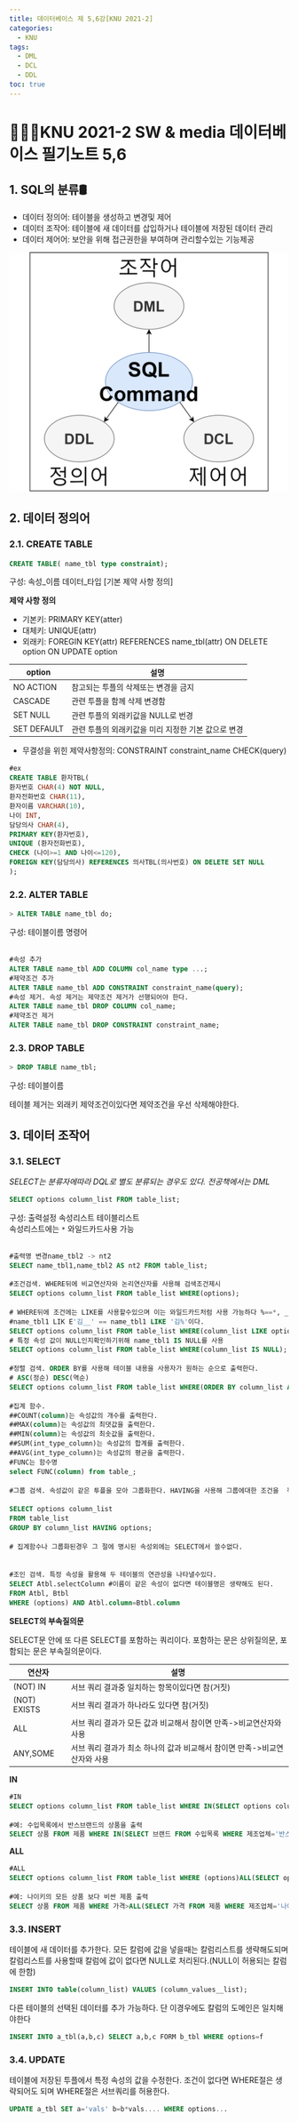 ```yaml
---
title: 데이터베이스 제 5,6강[KNU 2021-2]
categories:
  - KNU
tags:
  - DML
  - DCL
  - DDL
toc: true
---
```


# 👨‍💻🏫KNU 2021-2 SW & media 데이터베이스 필기노트 5,6



## 1. SQL의 분류🛢

- 데이터 정의어: 테이블을 생성하고 변경및 제어
- 데이터 조작어: 테이블에 새 데이터를 삽입하거나 테이블에 저장된 데이터 관리
- 데이터 제어어: 보안을 위해 접근권한을 부여하며 관리할수있는 기능제공

![database1](/assets/img/sqlcomms.png) 


## 2. 데이터 정의어

### 2.1. CREATE TABLE

~~~sql
CREATE TABLE( name_tbl type constraint);
~~~

구성: 속성_이름 데이터_타입 [기본 제약 사항 정의]


**제약 사항 정의**

- 기본키: PRIMARY KEY(atter)
- 대체키: UNIQUE(attr) 
- 외래키: FOREGIN KEY(attr) REFERENCES name_tbl(attr)
          ON DELETE option ON UPDATE option

|option|설명|
|-|-|
|NO ACTION|참고되는 투플의 삭제또는 변경을 금지|
|CASCADE|관련 투플을 함께 삭제 변경함|
|SET NULL|관련 투플의 외래키값을 NULL로 번경|
|SET DEFAULT|관련 투플의 외래키값을 미리 지정한 기본 값으로 변경|

- 무결성을 위힌 제약사항정의: CONSTRAINT constraint_name CHECK(query)

~~~sql
#ex
CREATE TABLE 환자TBL(
환자번호 CHAR(4) NOT NULL,
환자전화번호 CHAR(11),
환자이름 VARCHAR(10),
나이 INT,
담당의사 CHAR(4),
PRIMARY KEY(환자번호),
UNIQUE (환자전화번호),
CHECK (나이>=1 AND 나이<=120),
FOREIGN KEY(담당의사) REFERENCES 의사TBL(의사번호) ON DELETE SET NULL 
);

~~~

### 2.2.  ALTER TABLE

~~~sql
> ALTER TABLE name_tbl do;
~~~

구성: 테이블이름 명령어

~~~sql

#속성 추가
ALTER TABLE name_tbl ADD COLUMN col_name type ...;
#제약조건 추가
ALTER TABLE name_tbl ADD CONSTRAINT constraint_name(query);
#속성 제거. 속성 제거는 제약조건 제거가 선행되어야 한다. 
ALTER TABLE name_tbl DROP COLUMN col_name;
#제약조건 제거
ALTER TABLE name_tbl DROP CONSTRAINT constraint_name;

~~~

### 2.3. DROP TABLE

~~~sql
> DROP TABLE name_tbl;
~~~

구성: 테이블이름 

테이블 제거는 외래키 제약조건이있다면 제약조건을 우선 삭제해야한다.

## 3. 데이터 조작어

### 3.1. SELECT

*SELECT는 분류자에따라 DQL로 별도 분류되는 경우도 있다. 전공책에서는 DML*

~~~sql
SELECT options column_list FROM table_list;
~~~

구성: 출력설정 속성리스트 테이블리스트 
<br> 속성리스트에는 `*` 와일드카드사용 가능

~~~sql

#출력명 변경name_tbl2 -> nt2
SELECT name_tbl1,name_tbl2 AS nt2 FROM table_list;

#조건검색. WHERE뒤에 비교연산자와 논리연산자를 사용해 검색조건제시
SELECT options column_list FROM table_list WHERE(options);

# WHERE뒤에 조건에는 LIKE를 사용할수있으며 이는 와일드카드처럼 사용 가능하다 %==*, _==? 이므로 
#name_tbl1 LIK E'김__' == name_tbl1 LIKE '김%'이다.
SELECT options column_list FROM table_list WHERE(column_list LIKE options);
# 특정 속성 값이 NULL인지확인하기위해 name_tbl1 IS NULL를 사용
SELECT options column_list FROM table_list WHERE(column_list IS NULL);

#정렬 검색. ORDER BY를 사용해 테이블 내용을 사용자가 원하는 순으로 출력한다.
# ASC(정순) DESC(역순)
SELECT options column_list FROM table_list WHERE(ORDER BY column_list ASC);

#집계 함수.
##COUNT(column)는 속성값의 개수를 출력한다.
##MAX(column)는 속성값의 최댓값을 출력한다.
##MIN(column)는 속성값의 최솟값을 출력한다.
##SUM(int_type_column)는 속성값의 합계를 출력한다.
##AVG(int_type_column)는 속성값의 평균을 출력한다.
#FUNC는 함수명
select FUNC(column) from table_;

#그룹 검색. 속성값이 같은 투플을 모아 그룹화한다. HAVING을 사용해 그룹에대한 조건을  작성한다. 그룹환경우 WHERE은 사용불가하며 HAVING에 작성되어야한다.

SELECT options column_list 
FROM table_list 
GROUP BY column_list HAVING options;

# 집계함수나 그룹화된경우 그 절에 명시된 속성외에는 SELECT에서 쓸수없다.


#조인 검색. 특정 속성을 활용해 두 테이블의 연관성을 나타낼수있다.
SELECT Atbl.selectColumn #이름이 같은 속성이 없다면 테이블명은 생략해도 된다.
FROM Atbl, Btbl 
WHERE (options) AND Atbl.column=Btbl.column 

~~~

**SELECT의 부속질의문**

SELECT문 안에 또 다른 SELECT를 포함하는 쿼리이다. 포함하는 문은 상위질의문, 포함되는 문은 부속질의문이다.

|연산자|설명|
|-|-|
|(NOT) IN|서브 쿼리 결과중 일치하는 항목이있다면 참(거짓)|
|(NOT) EXISTS|서브 쿼리 결과가 하나라도 있다면 참(거짓)|
|ALL|서브 쿼리 결과가 모든 값과 비교해서 참이면 만족->비교연산자와 사용|
|ANY,SOME|서브 쿼리 결과가 최소 하나의 값과 비교해서 참이면 만족->비교연산자와 사용|

**IN**

~~~sql
#IN
SELECT options column_list FROM table_list WHERE IN(SELECT options column_list FROM table_list WHERE options);

#예: 수입목록에서 반스브랜드의 상품을 출력
SELECT 상품 FROM 제품 WHERE IN(SELECT 브랜드 FROM 수입목록 WHERE 제조업체='반스');
~~~


**ALL**
~~~sql
#ALL
SELECT options column_list FROM table_list WHERE (options)ALL(SELECT options column_list FROM table_list WHERE options);

#예: 나이키의 모든 상품 보다 비싼 제품 출력
SELECT 상품 FROM 제품 WHERE 가격>ALL(SELECT 가격 FROM 제품 WHERE 제조업체='나이키');

~~~

### 3.3. INSERT

테이블에 새 데이터를 추가한다. 모든 칼럼에 값을 넣을때는 칼럼리스트를 생략해도되며 칼럼리스트를 사용할때 칼럼에 값이 없다면 NULL로 처리된다.(NULL이 허용되는 칼럼에 한함)

~~~sql
INSERT INTO table(column_list) VALUES (column_values__list);
~~~

다른 테이블의 선택된 데이터를 추가 가능하다. 단 이경우에도 칼럼의 도메인은 일치해야한다

~~~sql
INSERT INTO a_tbl(a,b,c) SELECT a,b,c FORM b_tbl WHERE options=f
~~~

### 3.4. UPDATE

테이블에 저장된 투플에서 특정 속성의 값을 수정한다. 조건이 없다면 WHERE절은 생략되어도 되며 WHERE절은 서브쿼리를 허용한다.

~~~sql
UPDATE a_tbl SET a='vals' b=b*vals.... WHERE options...
~~~

